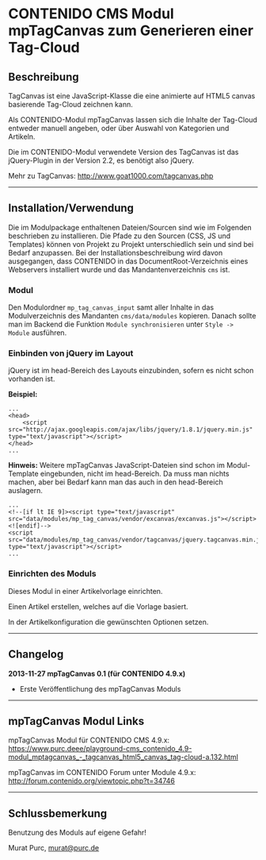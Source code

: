 # CONTENIDO CMS Modul mpTagCanvas zum Generieren einer Tag-Cloud

## Beschreibung

TagCanvas ist eine JavaScript-Klasse die eine animierte auf HTML5 canvas
basierende Tag-Cloud zeichnen kann.

Als CONTENIDO-Modul mpTagCanvas lassen sich die Inhalte der Tag-Cloud entweder
manuell angeben, oder über Auswahl von Kategorien und Artikeln.

Die im CONTENIDO-Modul verwendete Version des TagCanvas ist das jQuery-Plugin in
der Version 2.2, es benötigt also jQuery.

Mehr zu TagCanvas:
http://www.goat1000.com/tagcanvas.php


----

## Installation/Verwendung

Die im Modulpackage enthaltenen Dateien/Sourcen sind wie im Folgenden beschrieben 
zu installieren.
Die Pfade zu den Sourcen (CSS, JS und Templates) können von Projekt zu Projekt 
unterschiedlich sein und sind bei Bedarf anzupassen. 
Bei der Installationsbeschreibung wird davon ausgegangen, dass CONTENIDO in das 
DocumentRoot-Verzeichnis eines Webservers installiert wurde und das 
Mandantenverzeichnis `cms` ist.

### Modul
Den Modulordner `mp_tag_canvas_input` samt aller Inhalte in das Modulverzeichnis
des Mandanten `cms/data/modules` kopieren.
Danach sollte man im Backend die Funktion `Module synchronisieren` unter
`Style -> Module` ausführen.

### Einbinden von jQuery im Layout
jQuery ist im head-Bereich des Layouts einzubinden, sofern es nicht schon vorhanden ist.

**Beispiel:**
```
...
<head>
    <script src="http://ajax.googleapis.com/ajax/libs/jquery/1.8.1/jquery.min.js" type="text/javascript"></script>
</head>
...
```

**Hinweis:**
Weitere mpTagCanvas JavaScript-Dateien sind schon im Modul-Template eingebunden,
nicht im head-Bereich. Da muss man nichts machen, aber bei Bedarf kann man das auch
in den head-Bereich auslagern.
```
...
<!--[if lt IE 9]><script type="text/javascript" src="data/modules/mp_tag_canvas/vendor/excanvas/excanvas.js"></script><![endif]-->
<script src="data/modules/mp_tag_canvas/vendor/tagcanvas/jquery.tagcanvas.min.js" type="text/javascript"></script>
...
```


### Einrichten des Moduls

Dieses Modul in einer Artikelvorlage einrichten.

Einen Artikel erstellen, welches auf die Vorlage basiert.

In der Artikelkonfiguration die gewünschten Optionen setzen.

----

## Changelog

**2013-11-27 mpTagCanvas 0.1 (für CONTENIDO 4.9.x)**
- Erste Veröffentlichung des mpTagCanvas Moduls

----

## mpTagCanvas Modul Links

mpTagCanvas Modul für CONTENIDO CMS 4.9.x:
https://www.purc.deee/playground-cms_contenido_4.9-modul_mptagcanvas_-_tagcanvas_html5_canvas_tag-cloud-a.132.html

mpTagCanvas im CONTENIDO Forum unter Module 4.9.x:
http://forum.contenido.org/viewtopic.php?t=34746

----

## Schlussbemerkung

Benutzung des Moduls auf eigene Gefahr!

Murat Purc, murat@purc.de
